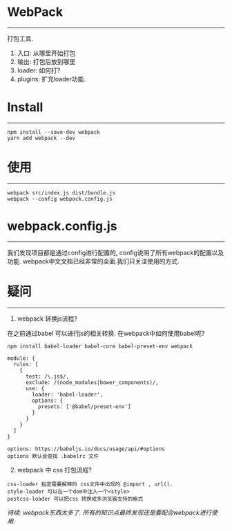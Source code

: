 # WebPack
---

打包工具.
1. 入口: 从哪里开始打包
2. 输出: 打包后放到哪里
3. loader: 如何打?
4. plugins: 扩充loader功能.

# Install
---
```
npm install --save-dev webpack
yarn add webpack --dev
```

# 使用
---

```
webpack src/index.js dist/bundle.js
webpack --config webpack.config.js
```

# webpack.config.js
---

我们发现项目都是通过config进行配置的, config说明了所有webpack的配置以及功能. webpack中文文档已经非常的全面.我们只关注使用的方式.


# 疑问
---

1. webpack 转换js流程?

在之前通过babel 可以进行js的相关转换. 在webpack中如何使用babel呢?

```
npm install babel-loader babel-core babel-preset-env webpack

module: {
  rules: [
    {
      test: /\.js$/,
      exclude: /(node_modules|bower_components)/,
      use: {
        loader: 'babel-loader',
        options: {
          presets: ['@babel/preset-env']
        }
      }
    }
  ]
}

options: https://babeljs.io/docs/usage/api/#options
options 默认会查找 .babelrc 文件
```

2. webpack 中 css 打包流程?

```
css-loader 指定需要解释的 css文件中出现的 @import , url().
style-loader 可以在一个dom中注入一个<style>
postcss-loader 可以把css 转换成多浏览器支持的格式
```


*待续: webpack东西太多了. 所有的知识点最终发现还是要配合webpack进行使用.*

